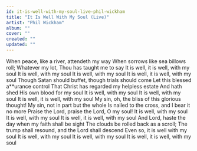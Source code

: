 ```yaml
---
id: it-is-well-with-my-soul-live-phil-wickham
title: "It Is Well With My Soul (Live)"
artist: "Phil Wickham"
album: ""
cover: ""
created: ""
updated: ""
---
```


When peace, like a river, attendeth my way
When sorrows like sea billows roll;
Whatever my lot, Thou has taught me to say
It is well, it is well, with my soul
It is well, with my soul
It is well, with my soul
It is well, it is well, with my soul
Though Satan should buffet, though trials should come
Let this blessed a**urance control
That Christ has regarded my helpless estate
And hath shed His own blood for my soul
It is well, with my soul
It is well, with my soul
It is well, it is well, with my soul
My sin, oh, the bliss of this glorious thought!
My sin, not in part but the whole
Is nailed to the cross, and I bear it no more
Praise the Lord, praise the Lord, O my soul!
It is well, with my soul
It is well, with my soul
It is well, it is well, with my soul
And Lord, haste the day when my faith shall be sight
The clouds be rolled back as a scroll;
The trump shall resound, and the Lord shall descend
Even so, it is well with my soul
It is well, with my soul
It is well, with my soul
It is well, it is well, with my soul